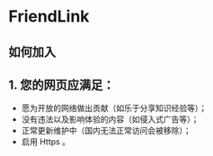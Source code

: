 # FriendLink

## 如何加入

## 1. 您的网页应满足：
 - 愿为开放的网络做出贡献（如乐于分享知识经验等）；
 - 没有违法以及影响体验的内容（如侵入式广告等）；
 - 正常更新维护中（国内无法正常访问会被移除）；
 - 启用 Https 。
